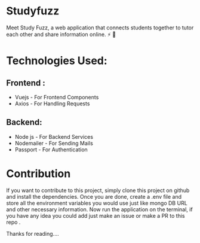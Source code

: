 # Studyfuzz
Meet Study Fuzz, a web application that connects students together to tutor each other and share information online. :zap: :rocket:

# Technologies Used:
## Frontend : 
* Vuejs - For Frontend Components
* Axios - For Handling Requests

## Backend:
* Node js - For Backend Services
* Nodemailer - For Sending Mails
* Passport - For Authentication

# Contribution

If you want to contribute to this project, simply clone this project on github and install the dependencies.
Once you are done, create a .env file and store all the environment variables you would use just like mongo DB URL and other necessary information.
Now run the application on the terminal, if you have any idea you could add just make an issue or make a PR to this repo .

Thanks for reading....
